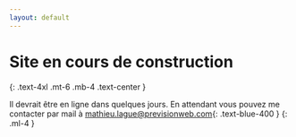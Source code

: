 ```yaml
---
layout: default
---
```

# Site en cours de construction
{: .text-4xl .mt-6 .mb-4 .text-center }

Il devrait être en ligne dans quelques jours.
En attendant vous pouvez me contacter par mail à [mathieu.lague@previsionweb.com](mailto:mathieu.lague@previsionweb.com){: .text-blue-400 }
{: .ml-4 }
